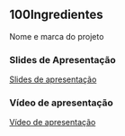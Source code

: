 ## 100Ingredientes

Nome e marca do projeto

### Slides de Apresentação

[Slides de apresentação](./100%20-%20Ingredientes.pdf)

### Vídeo de apresentação

[Vídeo de apresentação](https://youtu.be/RuySZmqcm8k)
